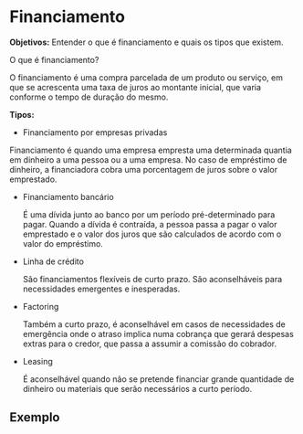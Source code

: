 # Financiamento

**Objetivos:** Entender o que é financiamento e quais os tipos que existem.

O que é financiamento?

O financiamento é uma compra parcelada de um produto ou serviço, em que se acrescenta uma taxa de juros ao montante inicial, que varia conforme o tempo de duração do mesmo. 

**Tipos:**

 - Financiamento por empresas privadas

Financiamento é quando uma empresa empresta uma determinada quantia em dinheiro a uma pessoa ou a uma empresa. No caso de empréstimo de dinheiro, a financiadora cobra uma porcentagem de juros sobre o valor emprestado.

 - Financiamento bancário

   É uma dívida junto ao banco por um período pré-determinado para pagar. Quando a dívida é contraída, a pessoa passa a pagar o valor emprestado e o valor dos juros que são calculados de acordo com o valor do empréstimo. 


 - Linha de crédito

   São financiamentos flexíveis de curto prazo. São aconselháveis para necessidades emergentes e inesperadas.

 - Factoring

   Também a curto prazo, é aconselhável em casos de necessidades de emergência onde o atraso implica numa cobrança que gerará despesas extras para o credor, que passa a assumir a comissão do cobrador.

 - Leasing

   É aconselhável quando não se pretende financiar grande quantidade de dinheiro ou materiais que serão necessários a curto período.

## Exemplo
